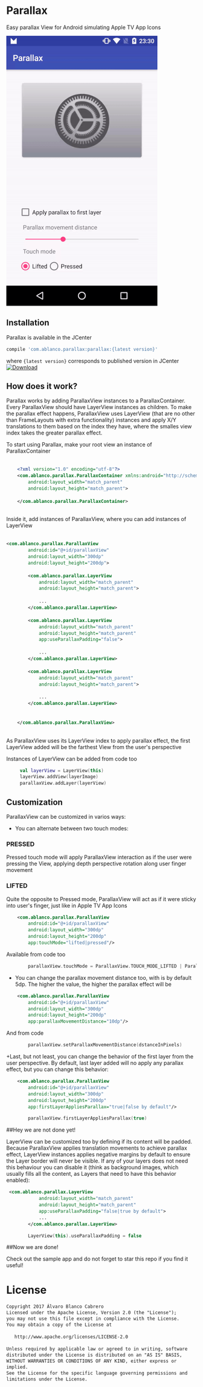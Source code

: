 # Parallax
Easy parallax View for Android simulating Apple TV App Icons

![alt tag](art/parallax.gif)
## Installation

Parallax is available in the JCenter
```gradle
compile 'com.ablanco.parallax:parallax:{latest version}'
```
where `{latest version}` corresponds to published version in JCenter [ ![Download](https://api.bintray.com/packages/ablanco/maven/parallax/images/download.svg) ](https://bintray.com/ablanco/maven/parallax/_latestVersion)

## How does it work?

Parallax works by adding ParallaxView instances to a ParallaxContainer.
Every ParallaxView should have LayerView instances as children.
To make the parallax effect happens, ParallaxView uses LayerView (that are no other than FrameLayouts with extra functionality) instances
and apply X/Y translations to them based on the index they have, where the smalles view index takes the greater parallax effect.

To start using Parallax, make your root view an instance of ParallaxContainer

```xml

    <?xml version="1.0" encoding="utf-8"?>
    <com.ablanco.parallax.ParallaxContainer xmlns:android="http://schemas.android.com/apk/res/android"
        android:layout_width="match_parent"
        android:layout_height="match_parent">

    </com.ablanco.parallax.ParallaxContainer>
            
```

Inside it, add instances of ParallaxView, where you can add instances of LayerView

```xml

<com.ablanco.parallax.ParallaxView
        android:id="@+id/parallaxView"
        android:layout_width="300dp"
        android:layout_height="200dp">

        <com.ablanco.parallax.LayerView
            android:layout_width="match_parent"
            android:layout_height="match_parent">
            
            ...
        </com.ablanco.parallax.LayerView>

        <com.ablanco.parallax.LayerView
            android:layout_width="match_parent"
            android:layout_height="match_parent"
            app:useParallaxPadding="false">
            
            ...
        </com.ablanco.parallax.LayerView>

        <com.ablanco.parallax.LayerView
            android:layout_width="match_parent"
            android:layout_height="match_parent">
           
            ...
        </com.ablanco.parallax.LayerView>


    </com.ablanco.parallax.ParallaxView>
            
```
As ParallaxView uses its LayerView index to apply parallax effect, the first LayerView added will be the farthest View from the user's perspective

Instances of LayerView can be added from code too

```kotlin
     val layerView = LayerView(this)
     layerView.addView(layerImage)
     parallaxView.addLayer(layerView)    
```

## Customization

ParallaxView can be customized in varios ways:

+ You can alternate between two touch modes: 
### PRESSED
Pressed touch mode will apply ParallaxView interaction as if the user were pressing the View, applying depth perspective rotation along user finger movement

### LIFTED
Quite the opposite to Pressed mode, ParallaxView will act as if it were sticky into user's finger, just like in Apple TV App Icons

```xml
    <com.ablanco.parallax.ParallaxView
        android:id="@+id/parallaxView"
        android:layout_width="300dp"
        android:layout_height="200dp"
        app:touchMode="lifted|pressed"/>         
```

Available from code too

```kotlin
        parallaxView.touchMode = ParallaxView.TOUCH_MODE_LIFTED | ParallaxView.TOUCH_MODE_PRESSED
```
+ You can change the parallax movement distance too, with is by default 5dp. The higher the value, the higher the parallax effect will be

```xml
    <com.ablanco.parallax.ParallaxView
        android:id="@+id/parallaxView"
        android:layout_width="300dp"
        android:layout_height="200dp"
        app:parallaxMovementDistance="10dp"/>       
```

And from code

```kotlin
        parallaxView.setParallaxMovementDistance(dstanceInPixels)
```

+Last, but not least, you can change the behavior of the first layer from the user perspective. 
By default, last layer added will no apply any parallax effect, but you can change this behavior:

```xml
    <com.ablanco.parallax.ParallaxView
        android:id="@+id/parallaxView"
        android:layout_width="300dp"
        android:layout_height="200dp"
        app:firstLayerAppliesParallax="true|false by default"/>
```

```kotlin
        parallaxView.firstLayerAppliesParallax(true)
```

##Hey we are not done yet!

LayerView can be customized too by defining if its content will be padded. 
Because ParallaxView applies translation movements to achieve parallax effect, LayerView instances applies negative margins by default to ensure the Layer border will never be visible.
If any of your layers does not need this behaviour you can disable it (think as background images, which usually fills all the content, as Layers that need to have this behavior enabled):

```xml
 <com.ablanco.parallax.LayerView
            android:layout_width="match_parent"
            android:layout_height="match_parent"
            app:useParallaxPadding="false|true by default">
            ...
        </com.ablanco.parallax.LayerView>
```

```kotlin
        LayerView(this).useParallaxPadding = false
```

##Now we are done!

Check out the sample app and do not forget to star this repo if you find it useful!

License
=======

    Copyright 2017 Álvaro Blanco Cabrero
    Licensed under the Apache License, Version 2.0 (the "License");
    you may not use this file except in compliance with the License.
    You may obtain a copy of the License at

       http://www.apache.org/licenses/LICENSE-2.0

    Unless required by applicable law or agreed to in writing, software
    distributed under the License is distributed on an "AS IS" BASIS,
    WITHOUT WARRANTIES OR CONDITIONS OF ANY KIND, either express or implied.
    See the License for the specific language governing permissions and
    limitations under the License.
